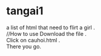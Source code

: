 # tangai1
a list of html that need to flirt a girl .\
//How to use
Download the file .\
Click on cauhoi.html .\
There you go.
